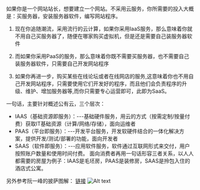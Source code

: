 如果你是一个网站站长，想要建立一个网站。不采用云服务，你所需要的投入大概是：买服务器，安装服务器软件，编写网站程序。
1. 现在你追随潮流，采用流行的云计算，如果你采用IaaS服务，那么意味着你就不用自己买服务器了，随便在哪家购买虚拟机，但是还是需要自己装服务器软件

2. 而如果你采用PaaS的服务，那么意味着你既不需要买服务器，也不需要自己装服务器软件，只需要自己开发网站程序

3. 如果你再进一步，购买某些在线论坛或者在线网店的服务,这意味着你也不用自己开发网站程序，只需要使用它们开发好的程序，而且他们会负责程序的升级、维护、增加服务器等,而你只需要专心运营即可，此即为SaaS。


一句话，主要针对概述公有云，三个层次：
- IAAS（基础资源即服务）：---基础硬件服务，用云的方式（按需定制/按量付费）获取IT基础资源（计算/网络/存储），面向运维者
- PAAS（平台即服务）：---开发平台服务，开发软硬件结合的一体化解决方案，提供开发/测试/部署的功能，面向开发者
- SAAS（软件即服务）：---应用软件服务，软件通过互联网形式来交付，用户按照账户数量和使用时间付费。
面向消费者再用一句话形容三者关系，以人人都需要的房屋为例子：IAAS是毛坯房，PAAS是装修房，SAAS是拎包入住的酒店式公寓。

另外参考阮一峰的披萨图解：
[链接](http://www.ruanyifeng.com/blog/2017/07/iaas-paas-saas.html)
![Alt text](/images/bg2017072301.jpg "Optional title")